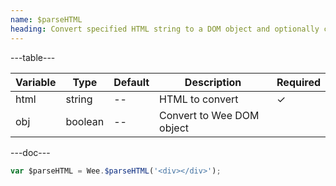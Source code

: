 ```yaml
---
name: $parseHTML
heading: Convert specified HTML string to a DOM object and optionally converts it to a Wee DOM object
---
```


---table---

| Variable | Type    | Default | Description               | Required |
| -------- | ------- | ------- | ------------------------- | -------- |
| html     | string  | --      | HTML to convert           | &#10003; |
| obj      | boolean | --      | Convert to Wee DOM object |          |

---doc---

```javascript
var $parseHTML = Wee.$parseHTML('<div></div>');
```
